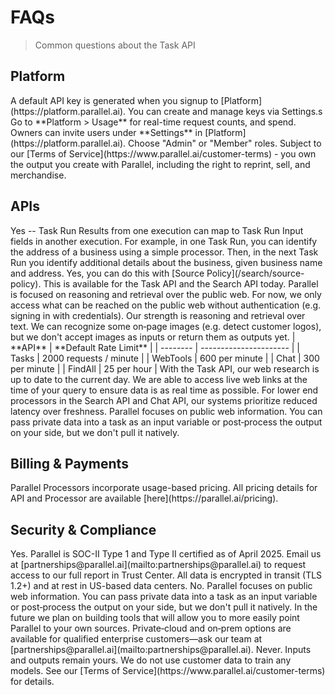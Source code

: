 # FAQs

> Common questions about the Task API

## Platform

<Accordion title="Where do I get an API key?">
  A default API key is generated when you signup to
  [Platform](https://platform.parallel.ai). You can create and manage keys via
  Settings.s
</Accordion>

<Accordion title="How can I track usage and costs?">
  Go to **Platform > Usage** for real-time request counts, and spend.
</Accordion>

<Accordion title="How do I add teammates?">
  Owners can invite users under **Settings** in
  [Platform](https://platform.parallel.ai). Choose "Admin" or "Member" roles.
</Accordion>

<Accordion title="Can I use Parallel for commercial use?">
  Subject to our [Terms of Service](https://www.parallel.ai/customer-terms) -
  you own the output you create with Parallel, including the right to reprint,
  sell, and merchandise.
</Accordion>

## APIs

<Accordion title="Can I chain several Tasks together in the Task API?">
  Yes -- Task Run Results from one execution can map to Task Run Input fields in
  another execution. For example, in one Task Run, you can identify the address
  of a business using a simple processor. Then, in the next Task Run you
  identify additional details about the business, given business name and
  address.
</Accordion>

<Accordion title="Can I limit my query to specific sources only?">
  Yes, you can do this with [Source Policy](/search/source-policy). This is
  available for the Task API and the Search API today.
</Accordion>

<Accordion title="Can Parallel fetch data that sits behind a login?">
  Parallel is focused on reasoning and retrieval over the public web. For now,
  we only access what can be reached on the public web without authentication
  (e.g. signing in with credentials).
</Accordion>

<Accordion title="Is Parallel multi‑modal?">
  Our strength is reasoning and retrieval over text. We can recognize some
  on‑page images (e.g. detect customer logos), but we don't accept images as
  inputs or return them as outputs yet.
</Accordion>

<Accordion title="Are there rate limits?">
  | **API**  | **Default Rate Limit** |
  | -------- | ---------------------- |
  | Tasks    | 2000 requests / minute |
  | WebTools | 600 per minute         |
  | Chat     | 300 per minute         |
  | FindAll  | 25 per hour            |
</Accordion>

<Accordion title="How recent is the web research you provide?">
  With the Task API, our web research is up to date to the current day. We are
  able to access live web links at the time of your query to ensure data is as
  real time as possible. For lower end processors in the Search API and Chat
  API, our systems prioritize reduced latency over freshness.
</Accordion>

<Accordion title="Can you include data from internal sources as part of your search?">
  Parallel focuses on public web information. You can pass private data into a
  task as an input variable or post‑process the output on your side, but we
  don't pull it natively.
</Accordion>

## Billing & Payments

<Accordion title="How is pricing calculated?">
  Parallel Processors incorporate usage-based pricing. All pricing details for
  API and Processor are available [here](https://parallel.ai/pricing).
</Accordion>

## Security & Compliance

<Accordion title="Are you SOC-II compliant?">
  Yes. Parallel is SOC-II Type 1 and Type II certified as of April 2025. Email
  us at [partnerships@parallel.ai](mailto:partnerships@parallel.ai) to request
  access to our full report in Trust Center.
</Accordion>

<Accordion title="Where is Parallel data stored?">
  All data is encrypted in transit (TLS 1.2+) and at rest in US-based data
  centers.
</Accordion>

<Accordion title="Do you access or store my private data?">
  No. Parallel focuses on public web information. You can pass private data into
  a task as an input variable or post‑process the output on your side, but we
  don't pull it natively. In the future we plan on building tools that will
  allow you to more easily point Parallel to your own sources.
</Accordion>

<Accordion title="Can I run Parallel inside my VPC?">
  Private‑cloud and on‑prem options are available for qualified enterprise
  customers—ask our team at
  [partnerships@parallel.ai](mailto:partnerships@parallel.ai).
</Accordion>

<Accordion title="Will you train models on my data?">
  Never. Inputs and outputs remain yours. We do not use customer data to train
  any models. See our [Terms of Service](https://www.parallel.ai/customer-terms)
  for details.
</Accordion>
